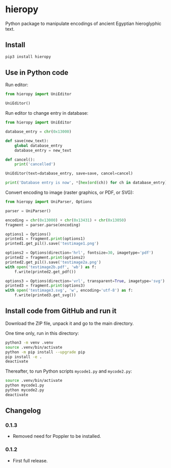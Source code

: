 # hieropy

Python package to manipulate encodings of ancient Egyptian hieroglyphic text.

## Install

```bash
pip3 install hieropy
```

## Use in Python code

Run editor:
```python
from hieropy import UniEditor

UniEditor()
```

Run editor to change entry in database:
```python
from hieropy import UniEditor

database_entry = chr(0x13000)

def save(new_text):
    global database_entry
    database_entry = new_text

def cancel():
    print('cancelled')

UniEditor(text=database_entry, save=save, cancel=cancel)

print('Database entry is now', *[hex(ord(ch)) for ch in database_entry])
```

Convert encoding to image (raster graphics, or PDF, or SVG):
```python
from hieropy import UniParser, Options

parser = UniParser()

encoding = chr(0x13000) + chr(0x13431) + chr(0x13050)
fragment = parser.parse(encoding)

options1 = Options()
printed1 = fragment.print(options1)
printed1.get_pil().save('testimage1.png')

options2 = Options(direction='hrl', fontsize=30, imagetype='pdf')
printed2 = fragment.print(options2)
printed2.get_pil().save('testimage2a.png')
with open('testimage2b.pdf', 'wb') as f:
    f.write(printed2.get_pdf())

options3 = Options(direction='vrl', transparent=True, imagetype='svg')
printed3 = fragment.print(options3)
with open('testimage3.svg', 'w', encoding='utf-8') as f:
    f.write(printed3.get_svg())
```

## Install code from GitHub and run it

Download the ZIP file, unpack it and go to the main directory.

One time only, run in this directory:
```bash
python3 -m venv .venv
source .venv/bin/activate
python -m pip install --upgrade pip
pip install -e .
deactivate
```

Thereafter, to run Python scripts `mycode1.py` and `mycode2.py`:
```bash
source .venv/bin/activate
python mycode1.py
python mycode2.py
deactivate
```

## Changelog

### 0.1.3

* Removed need for Poppler to be installed.

### 0.1.2

* First full release.
